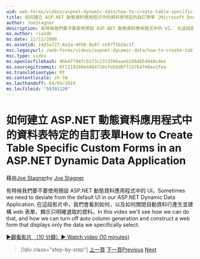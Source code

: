 ```yaml
---
uid: web-forms/videos/aspnet-dynamic-data/how-to-create-table-specific-custom-forms-in-an-aspnet-dynamic-data-application
title: 如何建立 ASP.NET 動態資料應用程式中的資料表特定的自訂表單 |Microsoft Docs
author: JoeStagner
description: 有時候我們要不要使用預設 ASP.NET 動態資料應用程式中的 UI。 在這段影片中，我們會看到如何，以及如何我們可以關閉...
ms.author: riande
ms.date: 12/11/2008
ms.assetid: 14d3a727-8a1a-4950-8e8f-ce97f5b2ec1f
msc.legacyurl: /web-forms/videos/aspnet-dynamic-data/how-to-create-table-specific-custom-forms-in-an-aspnet-dynamic-data-application
msc.type: video
ms.openlocfilehash: 0bb47794fc9173c2313596eaeb1984b5d848cdee
ms.sourcegitcommit: 0f1119340e4464720cfd16d0ff15764746ea1fea
ms.translationtype: MT
ms.contentlocale: zh-TW
ms.lasthandoff: 04/09/2019
ms.locfileid: "59391126"
---
```

# <a name="how-to-create-table-specific-custom-forms-in-an-aspnet-dynamic-data-application"></a><span data-ttu-id="ef871-104">如何建立 ASP.NET 動態資料應用程式中的資料表特定的自訂表單</span><span class="sxs-lookup"><span data-stu-id="ef871-104">How to Create Table Specific Custom Forms in an ASP.NET Dynamic Data Application</span></span>

<span data-ttu-id="ef871-105">藉由[Joe Stagner](https://github.com/JoeStagner)</span><span class="sxs-lookup"><span data-stu-id="ef871-105">by [Joe Stagner](https://github.com/JoeStagner)</span></span>

<span data-ttu-id="ef871-106">有時候我們要不要使用預設 ASP.NET 動態資料應用程式中的 UI。</span><span class="sxs-lookup"><span data-stu-id="ef871-106">Sometimes we need to deviate from the default UI in our ASP.NET Dynamic Data Application.</span></span> <span data-ttu-id="ef871-107">在這段影片中，我們會看到如何，以及如何關閉自動資料行產生並建構 web 表單，顯示只明確選取的資料。</span><span class="sxs-lookup"><span data-stu-id="ef871-107">In this video we'll see how we can do that, and how we can turn off auto column generation and construct a web form that displays only the data we specifically select.</span></span>

[<span data-ttu-id="ef871-108">&#9654;觀看影片 （10 分鐘）</span><span class="sxs-lookup"><span data-stu-id="ef871-108">&#9654; Watch video (10 minutes)</span></span>](https://channel9.msdn.com/Blogs/ASP-NET-Site-Videos/how-to-create-table-specific-custom-forms-in-an-aspnet-dynamic-data-application)

> [!div class="step-by-step"]
> <span data-ttu-id="ef871-109">[上一頁](how-to-remove-columns-from-your-dynamicdata-data-grids.md)
> [下一頁](aspnet-dynamic-data-custom-form-formatting.md)</span><span class="sxs-lookup"><span data-stu-id="ef871-109">[Previous](how-to-remove-columns-from-your-dynamicdata-data-grids.md)
[Next](aspnet-dynamic-data-custom-form-formatting.md)</span></span>
